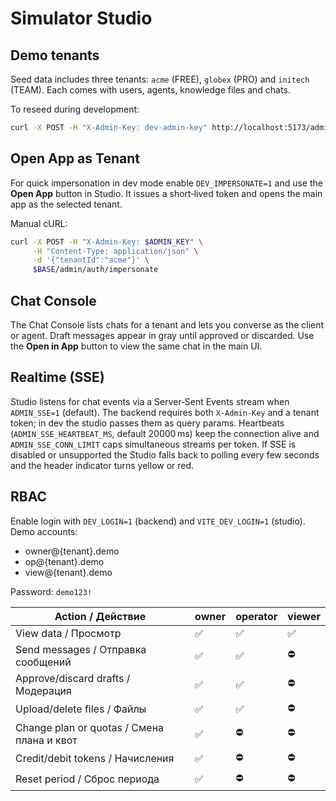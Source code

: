 # Simulator Studio

## Demo tenants

Seed data includes three tenants: `acme` (FREE), `globex` (PRO) and `initech` (TEAM). Each comes with users, agents, knowledge files and chats.

To reseed during development:

```bash
curl -X POST -H "X-Admin-Key: dev-admin-key" http://localhost:5173/admin/dev/seed/reset
```

## Open App as Tenant

For quick impersonation in dev mode enable `DEV_IMPERSONATE=1` and use the **Open App** button in Studio. It issues a short‑lived token and opens the main app as the selected tenant.

Manual cURL:

```bash
curl -X POST -H "X-Admin-Key: $ADMIN_KEY" \
     -H "Content-Type: application/json" \
     -d '{"tenantId":"acme"}' \
     $BASE/admin/auth/impersonate
```

## Chat Console

The Chat Console lists chats for a tenant and lets you converse as the client or agent. Draft messages appear in gray until approved or discarded. Use the **Open in App** button to view the same chat in the main UI.

## Realtime (SSE)

Studio listens for chat events via a Server‑Sent Events stream when `ADMIN_SSE=1` (default). The backend requires both `X-Admin-Key` and a tenant token; in dev the studio passes them as query params. Heartbeats (`ADMIN_SSE_HEARTBEAT_MS`, default 20000 ms) keep the connection alive and `ADMIN_SSE_CONN_LIMIT` caps simultaneous streams per token. If SSE is disabled or unsupported the Studio falls back to polling every few seconds and the header indicator turns yellow or red.

## RBAC

Enable login with `DEV_LOGIN=1` (backend) and `VITE_DEV_LOGIN=1` (studio). Demo accounts:

- owner@{tenant}.demo
- op@{tenant}.demo
- view@{tenant}.demo

Password: `demo123!`

| Action / Действие              | owner | operator | viewer |
| ----------------------------- | ----- | -------- | ------ |
| View data / Просмотр          | ✅     | ✅        | ✅      |
| Send messages / Отправка сообщений | ✅ | ✅ | ⛔ |
| Approve/discard drafts / Модерация | ✅ | ✅ | ⛔ |
| Upload/delete files / Файлы   | ✅     | ✅        | ⛔      |
| Change plan or quotas / Смена плана и квот | ✅ | ⛔ | ⛔ |
| Credit/debit tokens / Начисления | ✅ | ⛔ | ⛔ |
| Reset period / Сброс периода | ✅ | ⛔ | ⛔ |
